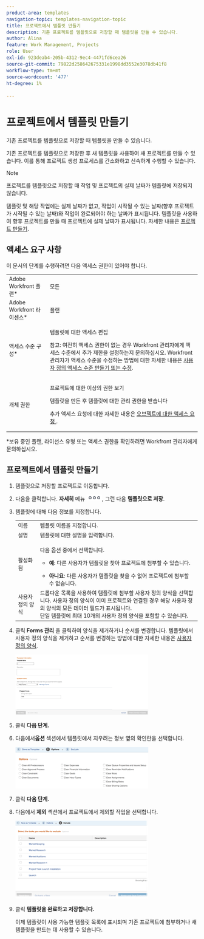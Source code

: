 ```yaml
---
product-area: templates
navigation-topic: templates-navigation-topic
title: 프로젝트에서 템플릿 만들기
description: 기존 프로젝트를 템플릿으로 저장할 때 템플릿을 만들 수 있습니다.
author: Alina
feature: Work Management, Projects
role: User
exl-id: 923deab4-205b-4312-9ec4-4471fd6cea26
source-git-commit: 79822d258642675331e1998dd3552e3078db41f8
workflow-type: tm+mt
source-wordcount: '477'
ht-degree: 1%

---
```


# 프로젝트에서 템플릿 만들기

<!--
<p data-mc-conditions="QuicksilverOrClassic.Draft mode">(Note: Keep this article in the Creating and Managing Templates area with the detailed information that this contains. Since this is an article about creating TEMPLATES, this needs to be detailed under Templates; there is a similar article with almost the same title in Managing projects that points to this one - since this functionality is in the UI under Projects, this article must have a presence in that areas as well. Keep both, but make this one the only editable one (iterative))</p>
-->

기존 프로젝트를 템플릿으로 저장할 때 템플릿을 만들 수 있습니다.

기존 프로젝트를 템플릿으로 저장한 후 새 템플릿을 사용하여 새 프로젝트를 만들 수 있습니다. 이를 통해 프로젝트 생성 프로세스를 간소화하고 신속하게 수행할 수 있습니다.

>[!NOTE]
>
>프로젝트를 템플릿으로 저장할 때 작업 및 프로젝트의 실제 날짜가 템플릿에 저장되지 않습니다.
>
>템플릿 및 해당 작업에는 실제 날짜가 없고, 작업이 시작될 수 있는 날짜(향후 프로젝트가 시작될 수 있는 날짜)와 작업이 완료되어야 하는 날짜가 표시됩니다. 템플릿을 사용하여 향후 프로젝트를 만들 때 프로젝트에 실제 날짜가 표시됩니다. 자세한 내용은 [프로젝트 만들기](../create-projects/create-project.md).

## 액세스 요구 사항

이 문서의 단계를 수행하려면 다음 액세스 권한이 있어야 합니다.

<table style="table-layout:auto"> 
 <col> 
 <col> 
 <tbody> 
  <tr> 
   <td role="rowheader">Adobe Workfront 플랜*</td> 
   <td> <p>모든 </p> </td> 
  </tr> 
  <tr> 
   <td role="rowheader">Adobe Workfront 라이센스*</td> 
   <td> <p>플랜 </p> </td> 
  </tr> 
  <tr> 
   <td role="rowheader">액세스 수준 구성*</td> 
   <td> <p>템플릿에 대한 액세스 편집</p> <p>참고: 여전히 액세스 권한이 없는 경우 Workfront 관리자에게 액세스 수준에서 추가 제한을 설정하는지 문의하십시오. Workfront 관리자가 액세스 수준을 수정하는 방법에 대한 자세한 내용은 <a href="../../../administration-and-setup/add-users/configure-and-grant-access/create-modify-access-levels.md" class="MCXref xref">사용자 정의 액세스 수준 만들기 또는 수정</a>.</p> </td> 
  </tr> 
  <tr> 
   <td role="rowheader">개체 권한</td> 
   <td> <p>프로젝트에 대한 이상의 권한 보기 </p> <p>템플릿을 만든 후 템플릿에 대한 관리 권한을 받습니다</p> <p>추가 액세스 요청에 대한 자세한 내용은 <a href="../../../workfront-basics/grant-and-request-access-to-objects/request-access.md" class="MCXref xref">오브젝트에 대한 액세스 요청 </a>.</p> </td> 
  </tr> 
 </tbody> 
</table>

&#42;보유 중인 플랜, 라이선스 유형 또는 액세스 권한을 확인하려면 Workfront 관리자에게 문의하십시오.

## 프로젝트에서 템플릿 만들기

1. 템플릿으로 저장할 프로젝트로 이동합니다.
1. 다음을 클릭합니다. **자세히** 메뉴 ![](assets/qs-more-icon-on-an-object.png), 그런 다음 **템플릿으로 저장**.
1. 템플릿에 대해 다음 정보를 지정합니다.

   <table style="table-layout:auto"> 
    <col> 
    <col> 
    <tbody> 
     <tr> 
      <td role="rowheader">이름</td> 
      <td>템플릿 이름을 지정합니다.</td> 
     </tr> 
     <tr> 
      <td role="rowheader">설명</td> 
      <td>템플릿에 대한 설명을 입력합니다.</td> 
     </tr> 
     <tr> 
      <td role="rowheader">활성화됨</td> 
      <td> <p>다음 옵션 중에서 선택합니다.</p> 
       <ul> 
        <li> <p><strong>예</strong>: 다른 사용자가 템플릿을 찾아 프로젝트에 첨부할 수 있습니다.</p> </li> 
        <li><strong>아니요</strong>: 다른 사용자가 템플릿을 찾을 수 없어 프로젝트에 첨부할 수 없습니다.</li> 
       </ul> </td> 
     </tr> 
     <tr> 
      <td role="rowheader">사용자 정의 양식</td> 
      <td>드롭다운 목록을 사용하여 템플릿에 첨부할 사용자 정의 양식을 선택합니다. 사용자 정의 양식이 이미 프로젝트와 연결된 경우 해당 사용자 정의 양식의 모든 데이터 필드가 표시됩니다.<br>단일 템플릿에 최대 10개의 사용자 정의 양식을 포함할 수 있습니다.</td> 
     </tr> 
    </tbody> 
   </table>

1. 클릭 **Forms 관리** 을 클릭하여 양식을 제거하거나 순서를 변경합니다. 템플릿에서 사용자 정의 양식을 제거하고 순서를 변경하는 방법에 대한 자세한 내용은 [사용자 정의 양식](../../../administration-and-setup/customize-workfront/create-manage-custom-forms/create-and-manage-custom-forms.md).

   ![](assets/save-as-template-first-step-350x159.png)

1. 클릭 **다음 단계.**
1. 다음에서&#x200B;**옵션** 섹션에서 템플릿에서 지우려는 정보 옆의 확인란을 선택합니다.

   ![](assets/save-as-template-options-step-350x109.png)

1. 클릭 **다음 단계.**
1. 다음에서 **제외** 섹션에서 프로젝트에서 제외할 작업을 선택합니다.

   ![](assets/save-as-template-exclude-350x205.png)

1. 클릭 **템플릿을 완료하고 저장합니다.**

   이제 템플릿이 사용 가능한 템플릿 목록에 표시되며 기존 프로젝트에 첨부하거나 새 템플릿을 만드는 데 사용할 수 있습니다.

 
